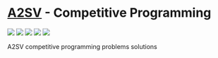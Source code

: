 # [A2SV](https://a2sv.org) - Competitive Programming
<p align="left">
  <img src="https://img.shields.io/badge/Problem Solved-38-green?style=for-the-badge" />
  <img src="https://img.shields.io/badge/Total%20Tries-56-red?style=for-the-badge" />
  <img src="https://img.shields.io/badge/Total%20Time%20Spent-595 Min-blue?style=for-the-badge" />
  <img src="https://img.shields.io/badge/37-yellow?style=for-the-badge&logo=python" />
  <img src="https://img.shields.io/badge/1-teal?style=for-the-badge&logo=cplusplus" />
</p>
A2SV competitive programming problems solutions
